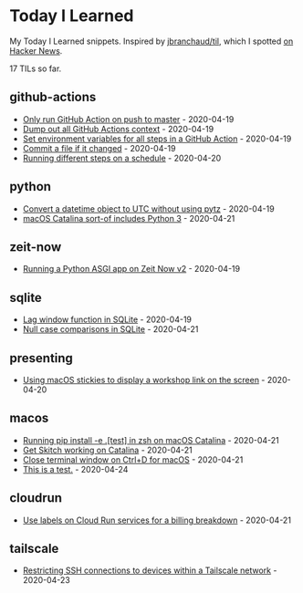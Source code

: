 # Today I Learned

My Today I Learned snippets. Inspired by [jbranchaud/til](https://github.com/jbranchaud/til), which I spotted [on Hacker News](https://news.ycombinator.com/item?id=22908044).

<!-- count starts -->17<!-- count ends --> TILs so far.

<!-- index starts -->
## github-actions

* [Only run GitHub Action on push to master](https://github.com/simonw/til/blob/master/github-actions/only-master.md) - 2020-04-19
* [Dump out all GitHub Actions context](https://github.com/simonw/til/blob/master/github-actions/dump-context.md) - 2020-04-19
* [Set environment variables for all steps in a GitHub Action](https://github.com/simonw/til/blob/master/github-actions/set-environment-for-all-steps.md) - 2020-04-19
* [Commit a file if it changed](https://github.com/simonw/til/blob/master/github-actions/commit-if-file-changed.md) - 2020-04-19
* [Running different steps on a schedule](https://github.com/simonw/til/blob/master/github-actions/different-steps-on-a-schedule.md) - 2020-04-20

## python

* [Convert a datetime object to UTC without using pytz](https://github.com/simonw/til/blob/master/python/convert-to-utc-without-pytz.md) - 2020-04-19
* [macOS Catalina sort-of includes Python 3](https://github.com/simonw/til/blob/master/python/macos-catalina-sort-of-ships-with-python3.md) - 2020-04-21

## zeit-now

* [Running a Python ASGI app on Zeit Now v2](https://github.com/simonw/til/blob/master/zeit-now/python-asgi-on-now-v2.md) - 2020-04-19

## sqlite

* [Lag window function in SQLite](https://github.com/simonw/til/blob/master/sqlite/lag-window-function.md) - 2020-04-19
* [Null case comparisons in SQLite](https://github.com/simonw/til/blob/master/sqlite/null-case.md) - 2020-04-21

## presenting

* [Using macOS stickies to display a workshop link on the screen](https://github.com/simonw/til/blob/master/presenting/stickies-for-workshop-links.md) - 2020-04-20

## macos

* [Running pip install -e .[test] in zsh on macOS Catalina](https://github.com/simonw/til/blob/master/macos/zsh-pip-install.md) - 2020-04-21
* [Get Skitch working on Catalina](https://github.com/simonw/til/blob/master/macos/skitch-catalina.md) - 2020-04-21
* [Close terminal window on Ctrl+D for macOS](https://github.com/simonw/til/blob/master/macos/close-terminal-on-ctrl-d.md) - 2020-04-21
* [This is a test.](https://github.com/simonw/til/blob/master/macos/this-should-create-a-new-entry.md) - 2020-04-24

## cloudrun

* [Use labels on Cloud Run services for a billing breakdown](https://github.com/simonw/til/blob/master/cloudrun/use-labels-for-billing-breakdown.md) - 2020-04-21

## tailscale

* [Restricting SSH connections to devices within a Tailscale network](https://github.com/simonw/til/blob/master/tailscale/lock-down-sshd.md) - 2020-04-23
<!-- index ends -->
